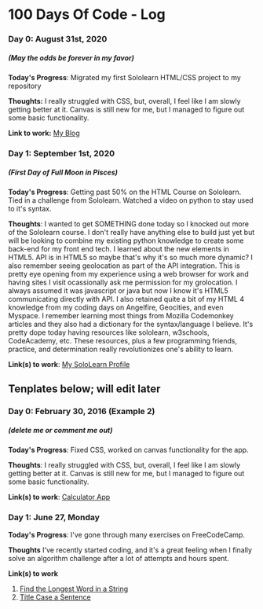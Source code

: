 # 100 Days Of Code - Log

### Day 0: August 31st, 2020
##### (May the odds be forever in my favor)

**Today's Progress**: Migrated my first Sololearn HTML/CSS project to my repository

**Thoughts:** I really struggled with CSS, but, overall, I feel like I am slowly getting better at it. Canvas is still new for me, but I managed to figure out some basic functionality.

**Link to work:** [My Blog](https://mattx2k1.github.io/index.html)


### Day 1: September 1st, 2020
##### (First Day of Full Moon in Pisces)

**Today's Progress**: Getting past 50% on the HTML Course on Sololearn. Tied in a challenge from Sololearn. Watched a video on python to stay used to it's syntax.

**Thoughts**: I wanted to get SOMETHING done today so I knocked out more of the Sololearn course. I don't really have anything else to build just yet but will be looking to combine my existing python knowledge to create some back-end for my front end tech. I learned about the new elements in HTML5. API is in HTML5 so maybe that's why it's so much more dynamic? I also remember seeing geolocation as part of the API integration. This is pretty eye opening from my experience using a web browser for work and having sites I visit ocassionally ask me permission for my grolocation. I always assumed it was javascript or java but now I know it's HTML5 communicating directly with API. I also retained quite a bit of my HTML 4 knowledge from my coding days on Angelfire, Geocities, and even Myspace. I remember learning most things from Mozilla Codemonkey articles and they also had a dictionary for the syntax/language I believe. It's pretty dope today having resources like sololearn, w3schools, CodeAcademy, etc. These resources, plus a few programming friends, practice, and determination really revolutionizes one's ability to learn. 

**Link(s) to work**: [My SoloLearn Profile](https://www.sololearn.com/Profile/10118999)


Tenplates below; will edit later
--------

### Day 0: February 30, 2016 (Example 2)
##### (delete me or comment me out)

**Today's Progress**: Fixed CSS, worked on canvas functionality for the app.

**Thoughts**: I really struggled with CSS, but, overall, I feel like I am slowly getting better at it. Canvas is still new for me, but I managed to figure out some basic functionality.

**Link(s) to work**: [Calculator App](http://www.example.com)


### Day 1: June 27, Monday

**Today's Progress**: I've gone through many exercises on FreeCodeCamp.

**Thoughts** I've recently started coding, and it's a great feeling when I finally solve an algorithm challenge after a lot of attempts and hours spent.

**Link(s) to work**
1. [Find the Longest Word in a String](https://www.freecodecamp.com/challenges/find-the-longest-word-in-a-string)
2. [Title Case a Sentence](https://www.freecodecamp.com/challenges/title-case-a-sentence)

